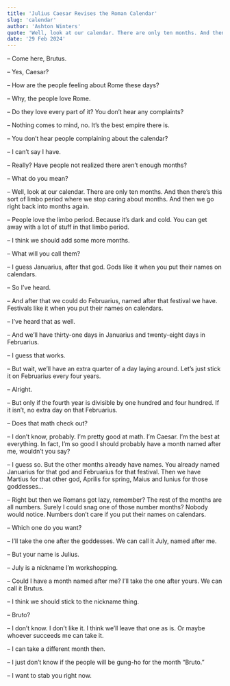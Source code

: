 ```yaml
---
title: 'Julius Caesar Revises the Roman Calendar'
slug: 'calendar'
author: 'Ashton Winters'
quote: 'Well, look at our calendar. There are only ten months. And then there’s this sort of limbo period where we stop caring about months. And then we go right back into months again.'
date: '29 Feb 2024'
---
```


– Come here, Brutus.

– Yes, Caesar?

– How are the people feeling about Rome these days?

– Why, the people love Rome.

– Do they love every part of it? You don’t hear any complaints?

– Nothing comes to mind, no. It’s the best empire there is.

– You don’t hear people complaining about the calendar?

– I can’t say I have.

– Really? Have people not realized there aren’t enough months?

– What do you mean?

– Well, look at our calendar. There are only ten months. And then there’s this sort of limbo period where we stop caring about months. And then we go right back into months again.

– People love the limbo period. Because it’s dark and cold. You can get away with a lot of stuff in that limbo period.

– I think we should add some more months.

– What will you call them?

– I guess Januarius, after that god. Gods like it when you put their names on calendars.

– So I’ve heard.

– And after that we could do Februarius, named after that festival we have. Festivals like it when you put their names on calendars.

– I’ve heard that as well.

– And we’ll have thirty-one days in Januarius and twenty-eight days in Februarius.

– I guess that works.

– But wait, we’ll have an extra quarter of a day laying around. Let’s just stick it on Februarius every four years.

– Alright.

– But only if the fourth year is divisible by one hundred and four hundred. If it isn’t, no extra day on that Februarius.

– Does that math check out?

– I don’t know, probably. I’m pretty good at math. I’m Caesar. I’m the best at everything. In fact, I’m so good I should probably have a month named after me, wouldn’t you say?

– I guess so. But the other months already have names. You already named Januarius for that god and Februarius for that festival. Then we have Martius for that other god, Aprilis for spring, Maius and Iunius for those goddesses…

– Right but then we Romans got lazy, remember? The rest of the months are all numbers. Surely I could snag one of those number months? Nobody would notice. Numbers don’t care if you put their names on calendars.

– Which one do you want?

– I’ll take the one after the goddesses. We can call it July, named after me.

– But your name is Julius.

– July is a nickname I’m workshopping.

– Could I have a month named after me? I’ll take the one after yours. We can call it Brutus.

– I think we should stick to the nickname thing.

– Bruto?

– I don’t know. I don’t like it. I think we’ll leave that one as is. Or maybe whoever succeeds me can take it.

– I can take a different month then.

– I just don’t know if the people will be gung-ho for the month “Bruto.”

– I want to stab you right now.